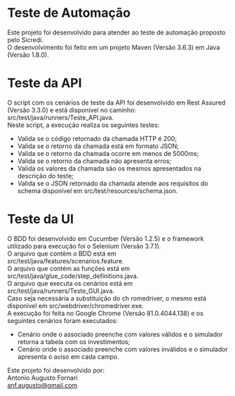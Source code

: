 # Teste de Automação
Este projeto foi desenvolvido para atender ao teste de automação proposto pelo Sicredi. <br/>
O desenvolvimento foi feito em um projeto Maven (Versão 3.6.3) em Java (Versão 1.8.0).

# Teste da API
O script com os cenários de teste da API foi desenvolvido em Rest Assured (Versão 3.3.0) e está disponível no caminho: <br/>
src/test/java/runners/Teste_API.java. <br/>
Neste script, a execução realiza os seguintes testes:
- Valida se o código retornado da chamada HTTP é 200;
- Valida se o retorno da chamada está em formato JSON;
- Valida se o retorno da chamada ocorre em menos de 5000ms;
- Valida se o retorno da chamada não apresenta erros;
- Valida os valores da chamada são os mesmos apresentados na descrição do teste;
- Valida se o JSON retornado da chamada atende aos requisitos do schema disponível em src/test/resources/schema.json.

# Teste da UI
O BDD foi desenvolvido em Cucumber (Versão 1.2.5) e o framework utilizado para execução foi o Selenium (Versão 3.7.1). <br/>
O arquivo que contém o BDD está em src/test/java/features/scenarios.feature. <br/>
O arquivo que contém as funções está em src/test/java/glue_code/step_definitions.java. <br/>
O arquivo que executa os cenários está em src/test/java/runners/Teste_GUI.java. <br/>
Caso seja necessária a substituição do ch romedriver, o mesmo está disponível em src/webdriver/chromedriver.exe. <br/>
A execução foi feita no Google Chrome (Versão 81.0.4044.138) e os seguintes cenários foram executados:
- Cenário onde o associado preenche com valores válidos e o simulador retorna a tabela com os investimentos;
- Cenário onde o associado preenche com valores inválidos e o simulador apresenta o aviso em cada campo.

Este projeto foi desenvolvido por: <br/>
Antonio Augusto Fornari <br/>
anf.augusto@gmail.com

